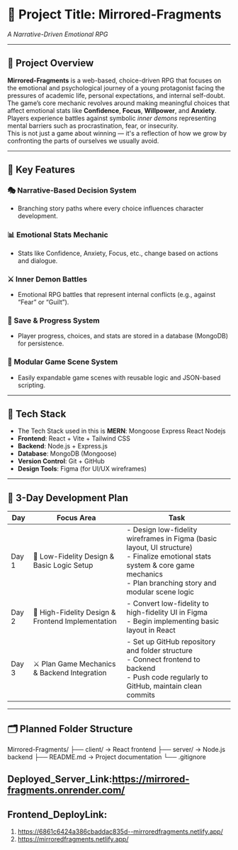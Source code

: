 # 🧾 Project Title: Mirrored-Fragments

_A Narrative-Driven Emotional RPG_

---

## 📘 Project Overview

**Mirrored-Fragments** is a web-based, choice-driven RPG that focuses on the emotional and psychological journey of a young protagonist facing the pressures of academic life, personal expectations, and internal self-doubt.  
The game’s core mechanic revolves around making meaningful choices that affect emotional stats like **Confidence**, **Focus**, **Willpower**, and **Anxiety**. Players experience battles against symbolic _inner demons_ representing mental barriers such as procrastination, fear, or insecurity.  
This is not just a game about winning — it's a reflection of how we grow by confronting the parts of ourselves we usually avoid.

---

## 🌟 Key Features

### 🎭 Narrative-Based Decision System

- Branching story paths where every choice influences character development.

### 📊 Emotional Stats Mechanic

- Stats like Confidence, Anxiety, Focus, etc., change based on actions and dialogue.

### ⚔️ Inner Demon Battles

- Emotional RPG battles that represent internal conflicts (e.g., against “Fear” or “Guilt”).

### 💾 Save & Progress System

- Player progress, choices, and stats are stored in a database (MongoDB) for persistence.

### 🧩 Modular Game Scene System

- Easily expandable game scenes with reusable logic and JSON-based scripting.

---

## 🔧 Tech Stack

- The Tech Stack used in this is **MERN**: Mongoose Express React Nodejs
- **Frontend**: React + Vite + Tailwind CSS
- **Backend**: Node.js + Express.js
- **Database**: MongoDB (Mongoose)
- **Version Control**: Git + GitHub
- **Design Tools**: Figma (for UI/UX wireframes)

---

## 📅 3-Day Development Plan

| Day   | Focus Area                                        | Task                                                                                                                                                                                |
| ----- | ------------------------------------------------- | ----------------------------------------------------------------------------------------------------------------------------------------------------------------------------------- |
| Day 1 | 🔹 Low-Fidelity Design & Basic Logic Setup        | - Design low-fidelity wireframes in Figma (basic layout, UI structure)<br>- Finalize emotional stats system & core game mechanics<br>- Plan branching story and modular scene logic |
| Day 2 | 🔸 High-Fidelity Design & Frontend Implementation | - Convert low-fidelity to high-fidelity UI in Figma<br>- Begin implementing basic layout in React                                                                                   |
| Day 3 | ⚔️ Plan Game Mechanics & Backend Integration      | - Set up GitHub repository and folder structure<br>- Connect frontend to backend<br>- Push code regularly to GitHub, maintain clean commits                                         |

---

## 🗂️ Planned Folder Structure

Mirrored-Fragments/
├── client/ → React frontend
├── server/ → Node.js backend
├── README.md → Project documentation
└── .gitignore

## **Deployed_Server_Link**:https://mirrored-fragments.onrender.com/

## **Frontend_DeployLink**:

1. https://6861c6424a386cbaddac835d--mirroredfragments.netlify.app/
2. https://mirroredfragments.netlify.app/
